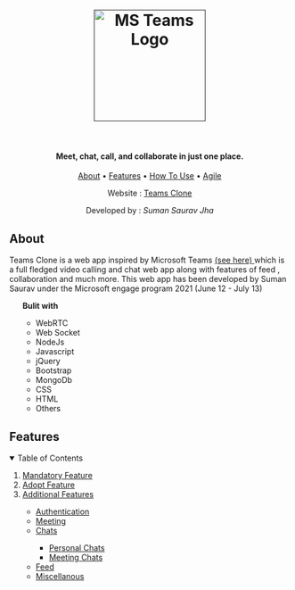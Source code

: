 
<h1 align="center">
  <br>
  <a href=""><img src="https://upload.wikimedia.org/wikipedia/commons/thumb/c/c9/Microsoft_Office_Teams_%282018%E2%80%93present%29.svg/1200px-Microsoft_Office_Teams_%282018%E2%80%93present%29.svg.png" alt="MS Teams Logo" width="200"></a>
  <br>
  
  <br>
</h1>
<h4 align="center">Meet, chat, call, and collaborate in just one place.</h4>
<p align="center">
  <a href="#about">About</a> •
  <a href="#features">Features</a> •
  <a href="#how-to-use">How To Use</a> •
  <a href="#agile">Agile</a>
</p>

<p align="center">
  Website : <a href="https://engageclone.herokuapp.com"> Teams Clone</a>
</p>
<p align="center">
	Developed by : <i> Suman Saurav Jha </i>
</p>

## About
Teams Clone is a web app inspired by Microsoft Teams <a href="https://www.microsoft.com/en-in/microsoft-teams/group-chat-software"> (see here) </a> which is a full fledged video calling and chat web app along with features of feed , collaboration and much more. This web app has been developed by Suman Saurav under the Microsoft engage program 2021 (June 12 - July 13)
<ul>  <b> Bulit with</b>
<ul>
<li>WebRTC</li>
<li>Web Socket</li>
<li> NodeJs </li> 
<li> Javascript</li>
<li> jQuery</li>
<li> Bootstrap</li>
<li> MongoDb</li>
<li> CSS</li>
<li> HTML</li>
<li>Others</li>
</ul>
</ul>
	

## Features
<!-- TABLE OF CONTENTS -->
<details open="open">
  <summary>Table of Contents</summary>
  <ol>
    <li>
      <a href="#mandatory-feature">Mandatory Feature</a>
    </li>
    <li>
      <a href="#adopt-feature">Adopt Feature</a>
    </li>
    <li>
      <a href="#additional-features">Additional Features</a>
   </li>
      <ul>
        <li><a href="#authentication">Authentication</a></li>
        <li><a href="#meeting">Meeting</a></li>
        <li><a href="#chats">Chats</a></li>
	        <ul>
		        <li><a href="#personal-chats">Personal Chats</a></li>
		        <li><a href="#meeting-chats">Meeting Chats</a></li>
	      </ul>
        <li><a href="#feed">Feed</a></li>
        <li><a href="#miscellanous">Miscellanous</a></li>
      </ul>
    </li>
  </ol>
</details>

